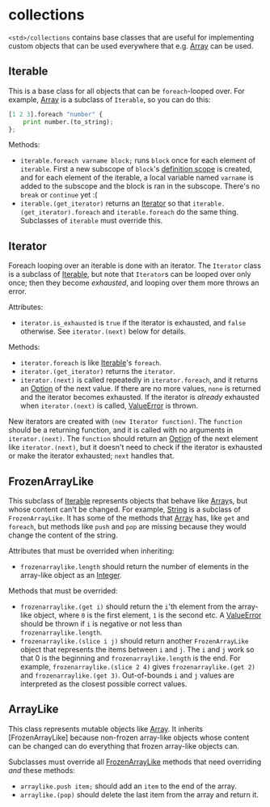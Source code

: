 # collections

`<std>/collections` contains base classes that are useful for implementing
custom objects that can be used everywhere that e.g. [Array] can be used.


## Iterable

This is a base class for all objects that can be `foreach`-looped over. For
example, [Array] is a subclass of `Iterable`, so you can do this:

```python
[1 2 3].foreach "number" {
    print number.(to_string);
};
```

Methods:
- `iterable.foreach varname block;` runs `block` once for each element of
  `iterable`. First a new subscope of `block`'s [definition scope] is created,
  and for each element of the iterable, a local variable named `varname` is
  added to the subscope and the block is ran in the subscope. There's no
  `break` or `continue` yet :(
- `iterable.(get_iterator)` returns an [Iterator](#iterator) so that
  `iterable.(get_iterator).foreach` and `iterable.foreach` do the same thing.
  Subclasses of `iterable` must override this.


## Iterator

Foreach looping over an iterable is done with an iterator. The `Iterator` class
is a subclass of [Iterable](#iterable), but note that `Iterator`s can be looped
over only once; then they become *exhausted*, and looping over them more throws
an error.

Attributes:
- `iterator.is_exhausted` is `true` if the iterator is exhausted, and `false`
  otherwise. See `iterator.(next)` below for details.

Methods:
- `iterator.foreach` is like [Iterable](#iterable)'s `foreach`.
- `iterator.(get_iterator)` returns the `iterator`.
- `iterator.(next)` is called repeatedly in `iterator.foreach`, and it returns
  an [Option] of the next value. If there are no more values, `none` is
  returned and the iterator becomes exhausted. If the iterator is *already*
  exhausted when `iterator.(next)` is called, [ValueError] is thrown.

New iterators are created with `(new Iterator function)`. The `function` should
be a returning function, and it is called with no arguments in
`iterator.(next)`. The `function` should return an [Option] of the next element
like `iterator.(next)`, but it doesn't need to check if the iterator is
exhausted or make the iterator exhausted; `next` handles that.


## FrozenArrayLike

This subclass of [Iterable](#iterable) represents objects that behave like
[Array]s, but whose content can't be changed. For example, [String] is a
subclass of `FrozenArrayLike`. It has some of the methods that [Array] has,
like `get` and `foreach`, but methods like `push` and `pop` are missing because
they would change the content of the string.

Attributes that must be overrided when inheriting:
- `frozenarraylike.length` should return the number of elements in the
  array-like object as an [Integer].

Methods that must be overrided:
- `frozenarraylike.(get i)` should return the `i`'th element from the
  array-like object, where `0` is the first element, `1` is the second etc. A
  [ValueError] should be thrown if `i` is negative or not less than
  `frozenarraylike.length`.
- `frozenarraylike.(slice i j)` should return another `FrozenArrayLike` object
  that represents the items between `i` and `j`. The `i` and `j` work so that 0
  is the beginning and `frozenarraylike.length` is the end. For example,
  `frozenarraylike.(slice 2 4)` gives `frozenarraylike.(get 2)` and
  `frozenarraylike.(get 3)`. Out-of-bounds `i` and `j` values are interpreted
  as the closest possible correct values.


## ArrayLike

This class represents mutable objects like [Array]. It inherits
[FrozenArrayLike] because non-frozen array-like objects whose content can be
changed can do everything that frozen array-like objects can.

Subclasses must override all [FrozenArrayLike](#frozenarraylike) methods that
need overriding *and* these methods:
- `arraylike.push item;` should add an `item` to the end of the array.
- `arraylike.(pop)` should delete the last item from the array and return it.


[Array]: ../builtins.md#array
[Block]: ../builtins.md#block
[Integer]: ../builtins.md#integer
[Option]: ../builtins.md#option
[String]: ../builtins.md#string
[none]: ../builtins.md#none
[subscope]: ../tutorial.md#scopes
[definition scope]: ../tutorial.md#scopes
[ValueError]: ../errors.md
